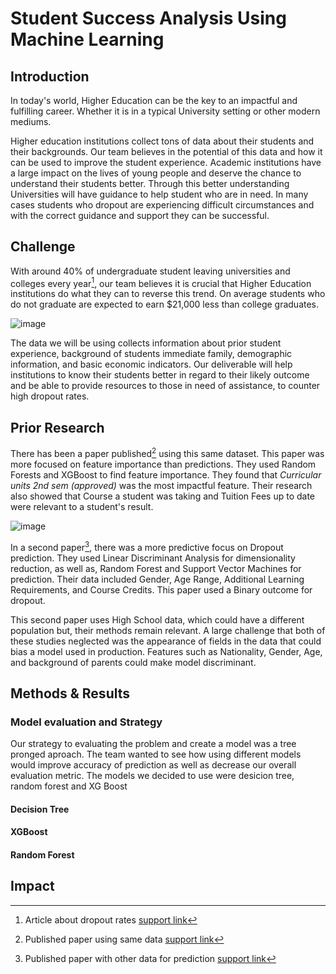 # Student Success Analysis Using Machine Learning

## Introduction

In today's world, Higher Education can be the key to an impactful and
fulfilling career. Whether it is in a typical University setting or
other modern mediums.

Higher education institutions collect tons of data about their students
and their backgrounds. Our team believes in the potential of this data
and how it can be used to improve the student experience. Academic institutions
have a large impact on the lives of young people and deserve the chance 
to understand their students better. Through this better understanding
Universities will have guidance to help student who are in need. In many 
cases students who dropout are experiencing difficult circumstances and 
with the correct guidance and support they can be successful.

## Challenge

With around 40% of undergraduate student leaving universities and colleges
every year[^1], our team believes it is crucial that Higher Education institutions
do what they can to reverse this trend. On average students who do not graduate are
expected to earn $21,000 less than college graduates.

![image](https://github.com/user-attachments/assets/c814dd34-a4c6-4116-be24-5ca10fa17e54)

The data we will be using collects information about prior student experience, background
of students immediate family, demographic information, and basic economic indicators.
Our deliverable will help institutions to know their students better in regard to their
likely outcome and be able to provide resources to those in need of assistance, to counter 
high dropout rates.

[^1]: Article about dropout rates [support link](https://research.com/universities-colleges/college-dropout-rates)

## Prior Research

There has been a paper published[^2] using this same dataset. This paper was more 
focused on feature importance than predictions. They used Random Forests and XGBoost to find
feature importance. They found that *Curricular units 2nd sem (approved)* was the most
impactful feature. Their research also showed that Course a student was taking and Tuition
Fees up to date were relevant to a student's result.

![image](https://github.com/user-attachments/assets/34ebde19-9d00-4cc3-8a61-a1bc5bd29a79)

In a second paper[^3], there was a more predictive focus on Dropout prediction. They used
Linear Discriminant Analysis for dimensionality reduction, as well as, Random Forest and 
Support Vector Machines for prediction. Their data included Gender, Age Range, Additional
Learning Requirements, and Course Credits. This paper used a Binary outcome for dropout.


This second paper uses High School data, which could have a different population but, 
their methods remain relevant. A large challenge that both of these studies neglected was the
appearance of fields in the data that could bias a model used in production. Features such as
Nationality, Gender, Age, and background of parents could make model discriminant.

[^2]: Published paper using same data [support link](https://www.mdpi.com/journal/data)
[^3]: Published paper with other data for prediction [support link](https://link.springer.com/chapter/10.1007/978-3-030-52237-7_11)

## Methods & Results

### Model evaluation and Strategy
Our strategy to evaluating the problem and create a model was a tree pronged aproach. The team wanted to see 
how using different models would improve accuracy of prediction as well as decrease our overall evaluation metric. 
The models we decided to use were desicion tree, random forest and XG Boost

#### Decision Tree

#### XGBoost

#### Random Forest

## Impact

